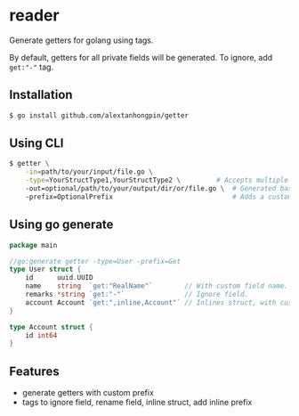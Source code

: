 # reader

Generate getters for golang using tags.

By default, getters for all private fields will be generated. To ignore, add `get:"-"` tag.


## Installation

```bash
$ go install github.com/alextanhongpin/getter
```

## Using CLI

```bash
$ getter \
	-in=path/to/your/input/file.go \
	-type=YourStructType1,YourStructType2 \ 	    # Accepts multiple struct names.
	-out=optional/path/to/your/output/dir/or/file.go \  # Generated based on struct name with _gen.go suffix if not provided.
	-prefix=OptionalPrefix                              # Adds a custom prefix, e.g. Get, by default no prefix will be added.
```

## Using go generate

```go
package main

//go:generate getter -type=User -prefix=Get
type User struct {
	id      uuid.UUID
	name    string  `get:"RealName"`        // With custom field name.
	remarks *string `get:"-"`               // Ignore field.
	account Account `get:",inline,Account"` // Inlines struct, with custom prefix.
}

type Account struct {
	id int64
}
```

## Features

- generate getters with custom prefix
- tags to ignore field, rename field, inline struct, add inline prefix
